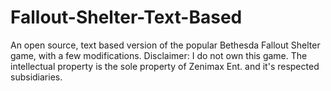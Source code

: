 # Fallout-Shelter-Text-Based
An open source, text based version of the popular Bethesda Fallout Shelter game, with a few modifications.
Disclaimer: I do not own this game. The intellectual property is the sole property of Zenimax Ent. and it's respected subsidiaries.
